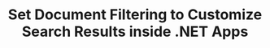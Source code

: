 ---
############################# Static ############################
layout: "auto-gen-gist"
draft: false
path: "search/net/filters/ppsm"
otherformats: PDF DOC DOT DOCX DOCM DOTX DOTM TXT ODT OTT RTF XLS XLT XLSX XLSM XLSB XLTX XLTM XLA XLAM ODS OTS CSV TSV XML PPT PPS POT PPTX PPTM POTX POTM ODP PST OST EML EMLX MSG ONE ZIP XHTML MHTML MD CHM EPUB  FB2 

############################# Head ############################
head_title: "Customize Search Results by Setting Document Filtering in .NET Apps"
head_description: "GroupDocs.Search .NET API allows software developers to search out PPSM Documents documents and customize the search results by applying document Filtering in .NET Apps."

############################# Header ############################
title: "Set Document Filtering to Customize Search Results inside .NET Apps"
description: "GroupDocs.Search .NET API help software professions to add documents searching capabilities  & customize search result by applying document Filtering inside their .NET Apps."

######################### Download Button #######################
button:
    enable: true

############################# About ############################
about:
    enable: true
    title: "How to Apply Document Filtering in Search Result via .NET?"
    content: |
       Filtering is a very useful technique that empowers users to inspect and process functionality. Document filtering offers users an easy way to navigate their results and find what they’re looking for. It also gives users that power to limit their search to a certain section or a particular document type. GroupDocs.Search for .NET is feature rich high performance document searching API that empowers software developer to build applications that can achieve text search and indexing. It supports some of the most popular documents formats such as PDF, HTML, Outlook email, Microsoft Office Word, Excel worksheets, PowerPoint presentations, Outlook MSG, PST and many more. The API fully supports setting document fileting for search results. You can use several kinds of filers to customize your search results such as File path filters, file extension filter, attribute filter and many more. It is also possible to combine search document filters by using Boolean operator AND, OR & NOT etc.

############################# content ############################
steps:
    enable: true
    block:
    - title_left: "Set Document Filter in Searching PPSM Documents via .NET"
      content_left: |
       GroupDocs.Search .NET API helps software developers to add searching capabilities inside their .NET application. The following .NET code example demonstrates how to apply document filter in searching various kind of documents with just a couple of lines of code.

      title_right: "Apply Document Filter in Searching PPSM Documents"
      content_right: |
       * First you need to Specify the path to the index folder & document folder.
       * Creating an index in the specified folder by calling instance of [Index](https://apireference.groupdocs.com/search/net/groupdocs.search/index/constructors/2) class
       * Indexing documents from the specified folder by calling [Search](https://apireference.groupdocs.com/search/net/groupdocs.search/index/methods/search) method 
       * Creating a search options object [SearchOptions](https://apireference.groupdocs.com/search/net/groupdocs.search.options/searchoptions) 
       * Set document filter by calling [SearchDocumentFilter](https://apireference.groupdocs.com/search/net/groupdocs.search.options/searchoptions/properties/searchdocumentfilter)
       * Start searching and display search results
        
      gisthash: "77cafabe4e9c9256217b4326e26a59d0"
      gistfile: "set_document_filter_in_search_dotnet.cs"

    - title_left: "How to Combine Search Document Filters via .NET"
      content_left: |
        GroupDocs.Search for .NET allows software programmers to combine search document filters while searching  to control which of the documents found should be returned as a result of the search inside C# .NET application. The following .NET code examples shows how to combine search document filters using Boolean operators AND, OR, NOT etc. inside C# applications. 

      title_right: "Combine Search Document Filters in Searching PPSM Files"
      content_right: |
       * First you need to Specify the path to the index folder & document folder.
       * Creating an AND composite filter that returns all FB2 and EPUB documents that have the word 'Einstein' in their full paths
       * Create filter1 by calling [SearchDocumentFilter](https://apireference.groupdocs.com/search/net/groupdocs.search.options/searchoptions/properties/searchdocumentfilter)
       * Create filter2 by calling [SearchDocumentFilter](https://apireference.groupdocs.com/search/net/groupdocs.search.options/searchoptions/properties/searchdocumentfilter)
       * Combine filters by calling [andFilter](https://apireference.groupdocs.com/search/net/groupdocs.search.options/searchdocumentfilter/methods/createand) method
       * Creating an OR composite filter that returns all DOC, DOCX, PDF and all documents that have the word Einstein in their full paths
       * Create filter3 by calling [SearchDocumentFilter](https://apireference.groupdocs.com/search/net/groupdocs.search.options/searchoptions/properties/searchdocumentfilter)
       * Create filter4 by calling [SearchDocumentFilter](https://apireference.groupdocs.com/search/net/groupdocs.search.options/searchoptions/properties/searchdocumentfilter)
       * Combine filters by calling [orFilter](https://apireference.groupdocs.com/search/net/groupdocs.search.options/searchdocumentfilter/methods/createor) method
       * Creating a filter that returns all found documents except of TXT documents
       * Create filter4 by calling [SearchDocumentFilter](https://apireference.groupdocs.com/search/net/groupdocs.search.options/searchoptions/properties/searchdocumentfilter)
       * Appy Not filter by calling [notFilter](https://apireference.groupdocs.com/search/net/groupdocs.search.options/searchdocumentfilter/methods/createnot) method

      gisthash: "db4efe513cbd34925231be10a992f23c"
      gistfile: "combine_document_filter_in_search_dotnet.cs"
      
    - title_left: "System Requirements"
      content_left: |
        GroupDocs.Search for .NET is supported on all major platforms and operating systems. For complete system requirements guide, please visit [system requirements](https://docs.groupdocs.com/search/net/system-requirements/) before executing the code below, please make sure that you have the following prerequisites installed on your system:
         * Operating Systems: Microsoft Windows, Linux, MacOS
         * Development Environment: Visual Studio, Xamarin, MonoDevelop etc
         * Frameworks: .NET Framework, .NET Standard, .NET Core, Mono
         * Get the latest version of GroupDocs.Search for .NET APIs from [NuGet](https://www.nuget.org/packages/GroupDocs.search/)
        
      title_right: "Why Use GroupDocs.Search"
      content_right: |
        * Search Index creation in memory as well as on disk.
        * Ability of indexing from a file, stream or structure.
        * Password protected documents indexing support.
        * Support for merging of several indexes.
        * Filter Document during search indexing.
        * Spell check support during the search.
        * Blended characters are fully supported
        * Combining different types of search into one search query.
        * Simple word  and regular expression searches support
        * Fully support alias replacement in search queries.

demos:
    enable: true
        

about_formats:
    enable: true


more_formats:
    enable: true


back_to_top:
    enable: true
---
